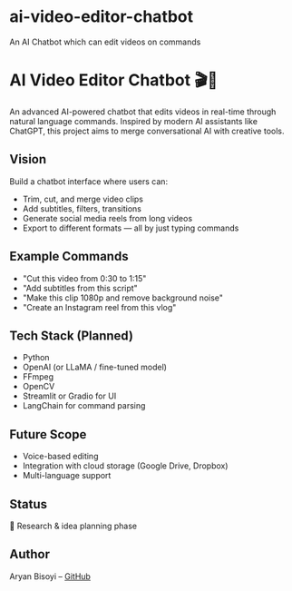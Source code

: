 # ai-video-editor-chatbot
An AI Chatbot which can edit videos on commands

# AI Video Editor Chatbot 🎬🤖

An advanced AI-powered chatbot that edits videos in real-time through natural language commands. Inspired by modern AI assistants like ChatGPT, this project aims to merge conversational AI with creative tools.

## Vision
Build a chatbot interface where users can:
- Trim, cut, and merge video clips
- Add subtitles, filters, transitions
- Generate social media reels from long videos
- Export to different formats — all by just typing commands

## Example Commands
- "Cut this video from 0:30 to 1:15"
- "Add subtitles from this script"
- "Make this clip 1080p and remove background noise"
- "Create an Instagram reel from this vlog"

## Tech Stack (Planned)
- Python
- OpenAI (or LLaMA / fine-tuned model)
- FFmpeg
- OpenCV
- Streamlit or Gradio for UI
- LangChain for command parsing

## Future Scope
- Voice-based editing
- Integration with cloud storage (Google Drive, Dropbox)
- Multi-language support

## Status
🧪 Research & idea planning phase

## Author
Aryan Bisoyi – [GitHub](https://github.com/aryan-bisoyi)
